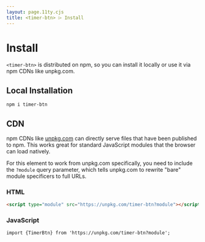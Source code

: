 ```yaml
---
layout: page.11ty.cjs
title: <timer-btn> ⌲ Install
---
```


# Install

`<timer-btn>` is distributed on npm, so you can install it locally or use it via npm CDNs like unpkg.com.

## Local Installation

```bash
npm i timer-btn
```

## CDN

npm CDNs like [unpkg.com]() can directly serve files that have been published to npm. This works great for standard JavaScript modules that the browser can load natively.

For this element to work from unpkg.com specifically, you need to include the `?module` query parameter, which tells unpkg.com to rewrite "bare" module specificers to full URLs.

### HTML
```html
<script type="module" src="https://unpkg.com/timer-btn?module"></script>
```

### JavaScript
```html
import {TimerBtn} from 'https://unpkg.com/timer-btn?module';
```
